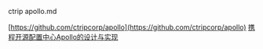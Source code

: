 ctrip apollo.md

[https://github.com/ctripcorp/apollo](https://github.com/ctripcorp/apollo)
[携程开源配置中心Apollo的设计与实现](https://mp.weixin.qq.com/s/HUmH_5n98CeV43Yfz51iHg)
